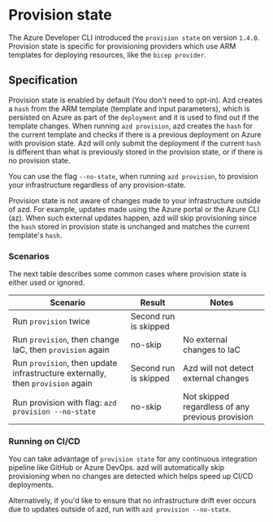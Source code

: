 # Provision state

The Azure Developer CLI introduced the `provision state` on version `1.4.0`. Provision state is specific for provisioning providers which use ARM templates for deploying resources, like the `bicep provider`.

## Specification

Provision state is enabled by default (You don't need to opt-in). Azd creates a `hash` from the ARM template (template and input parameters), which is persisted on Azure as part of the `deployment` and it is used to find out if the template changes. When running `azd provision`, azd creates the `hash` for the current template and checks if there is a previous deployment on Azure with provision state. Azd will only submit the deployment if the current `hash` is different than what is previously stored in the provision state, or if there is no provision state.

You can use the flag `--no-state`, when running `azd provision`, to provision your infrastructure regardless of any provision-state.

Provision state is not aware of changes made to your infrastructure outside of azd. For example, updates made using the Azure portal or the Azure CLI (az). When such external updates happen, azd will skip provisioning since the `hash` stored in provision state is unchanged and matches the current template's `hash`.

### Scenarios

The next table describes some common cases where provision state is either used or ignored.

|Scenario | Result | Notes |
|-|-|-|
| Run `provision` twice | Second run is skipped ||
| Run `provision`, then change IaC, then `provision` again | no-skip | No external changes to IaC |
| Run `provision`, then update infrastructure externally, then `provision` again | Second run is skipped | Azd will not detect external changes |
| Run provision with flag: `azd provision --no-state` | no-skip | Not skipped regardless of any previous provision |

### Running on CI/CD

You can take advantage of `provision state` for any continuous integration pipeline like GitHub or Azure DevOps. azd will automatically skip provisioning when no changes are detected which helps speed up CI/CD deployments.

Alternatively, if you'd like to ensure that no infrastructure drift ever occurs due to updates outside of azd,  run with `azd provision --no-state`.

